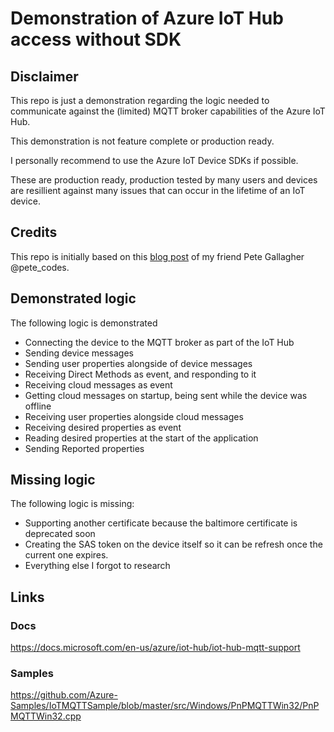 ﻿# Demonstration of Azure IoT Hub access without SDK

## Disclaimer

This repo is just a demonstration regarding the logic needed to communicate against the (limited) MQTT broker capabilities of the Azure IoT Hub.

This demonstration is not feature complete or production ready.

I personally recommend to use the Azure IoT Device SDKs if possible. 

These are production ready, production tested by many users and devices are resillient against many issues that can occur in the lifetime of an IoT device.

## Credits

This repo is initially based on this [blog post](https://www.petecodes.co.uk/connecting-a-raspberry-pi-pico-w-to-microsoft-azure-iot-hub-using-micropython-and-mqtt/) of my friend Pete Gallagher @pete_codes.

## Demonstrated logic

The following logic is demonstrated

- Connecting the device to the MQTT broker as part of the IoT Hub
- Sending device messages
- Sending user properties alongside of device messages
- Receiving Direct Methods as event, and responding to it
- Receiving cloud messages as event
- Getting cloud messages on startup, being sent while the device was offline
- Receiving user properties alongside cloud messages
- Receiving desired properties as event
- Reading desired properties at the start of the application
- Sending Reported properties

## Missing logic

The following logic is missing:

- Supporting another certificate because the baltimore certificate is deprecated soon
- Creating the SAS token on the device itself so it can be refresh once the current one expires.
- Everything else I forgot to research

## Links

### Docs

https://docs.microsoft.com/en-us/azure/iot-hub/iot-hub-mqtt-support

### Samples

https://github.com/Azure-Samples/IoTMQTTSample/blob/master/src/Windows/PnPMQTTWin32/PnPMQTTWin32.cpp